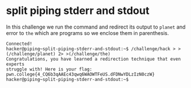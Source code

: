 # split piping stderr and stdout
In this challenge we run the command and redirect its output to `planet` and error to `the` which are programs so we enclose them in parenthesis.
```
Connected!
hacker@piping~split-piping-stderr-and-stdout:~$ /challenge/hack > >(/challenge/planet) 2> >(/challenge/the)
Congratulations, you have learned a redirection technique that even experts
struggle with! Here is your flag:
pwn.college{4_CQ6b3qAAEc43qwq6WAOWTFeUS.dFDNwYDLzIzN0czW}
hacker@piping~split-piping-stderr-and-stdout:~$
```
